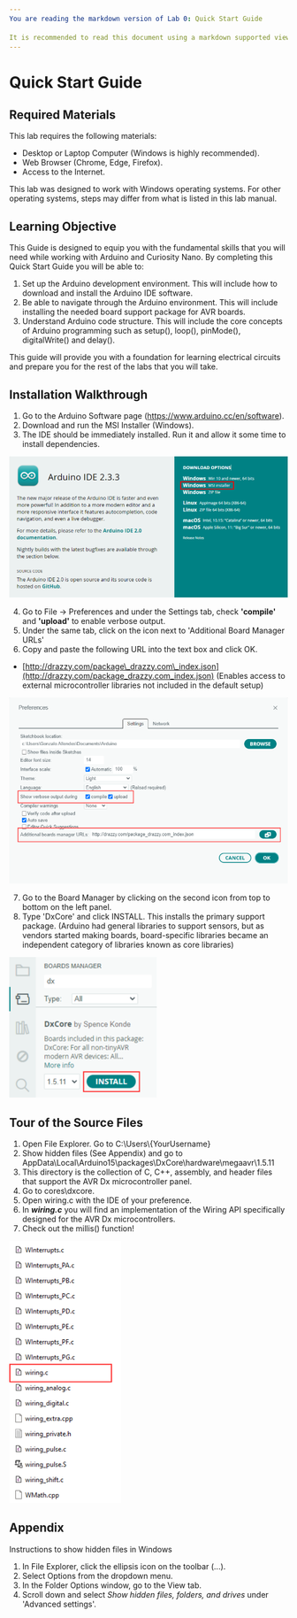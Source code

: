 ```yaml
---
You are reading the markdown version of Lab 0: Quick Start Guide

It is recommended to read this document using a markdown supported viewer/editor such as Visual Studio Code.
---
```


# Quick Start Guide


## Required Materials

This lab requires the following materials:
- Desktop or Laptop Computer (Windows is highly recommended).
- Web Browser (Chrome, Edge, Firefox).
- Access to the Internet.

This lab was designed to work with Windows operating systems. For other operating systems, steps may differ from what is listed in this lab manual.

## Learning Objective
This Guide is designed to equip you with the fundamental skills that you will need while working with Arduino and Curiosity Nano. By completing this Quick Start Guide you will be able to: 
1. Set up the Arduino development environment. This will include how to download and install the Arduino IDE software.
2. Be able to navigate through the Arduino environment. This will include installing the needed board support package for AVR boards.
3. Understand Arduino code structure. This will include the core concepts of Arduino programming such as setup(), loop(), pinMode(), digitalWrite() and delay().

This guide will provide you with a foundation for learning electrical circuits and prepare you for the rest of the labs that you will take.

## Installation Walkthrough

1. Go to the Arduino Software page (https://www.arduino.cc/en/software).
2. Download and run the MSI Installer (Windows).
3. The IDE should be immediately installed. Run it and allow it some time to install dependencies.

![image info](./images/download.png)

4. Go to File \-\> Preferences and under the Settings tab, check **'compile'** and **'upload'** to enable verbose output.  
5. Under the same tab, click on the icon next to 'Additional Board Manager URLs'  
6. Copy and paste the following URL into the text box and click OK.  
  - [http://drazzy.com/package\_drazzy.com\_index.json](http://drazzy.com/package_drazzy.com_index.json) (Enables access to external microcontroller libraries not included in the default setup)

![image info](./images/preferences.png)

7. Go to the Board Manager by clicking on the second icon from top to bottom on the left panel.  
8. Type 'DxCore' and click INSTALL. This installs the primary support package. (Arduino had general libraries to support sensors, but as vendors started making boards, board-specific libraries became an independent category of libraries known as core libraries)

![image info](./images/dxcorev3.png)

## Tour of the Source Files

1. Open File Explorer. Go to C:\\Users\\{YourUsername}  
2. Show hidden files (See Appendix) and go to AppData\\Local\\Arduino15\\packages\\DxCore\\hardware\\megaavr\\1.5.11  
3. This directory is the collection of C, C++, assembly, and header files that support the AVR Dx microcontroller panel.    
4. Go to cores\\dxcore.  
5. Open wiring.c with the IDE of your preference.  
6. In ***wiring.c*** you will find an implementation of the Wiring API specifically designed for the AVR Dx microcontrollers.  
7. Check out the millis() function\!

![image info](./images/wiring.png)

## Appendix

Instructions to show hidden files in Windows

1. In File Explorer, click the ellipsis icon on the toolbar (...).  
2. Select Options from the dropdown menu.  
3. In the Folder Options window, go to the View tab.  
4. Scroll down and select *Show hidden files, folders, and drives* under 'Advanced settings'.
